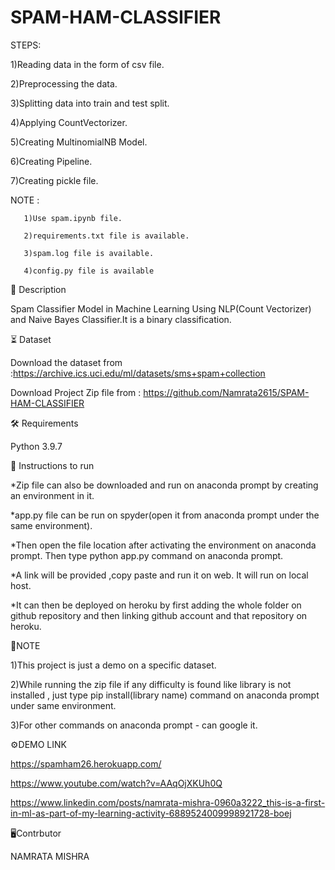 # SPAM-HAM-CLASSIFIER

STEPS:

1)Reading data in the form of csv file.

2)Preprocessing the data.

3)Splitting data into train and test split.

4)Applying CountVectorizer.

5)Creating MultinomialNB Model.

6)Creating Pipeline.

7)Creating pickle file.

NOTE : 

       1)Use spam.ipynb file.

       2)requirements.txt file is available.
       
       3)spam.log file is available.
       
       4)config.py file is available
   
📝 Description

Spam Classifier Model in Machine Learning Using NLP(Count Vectorizer) and Naive Bayes Classifier.It is a binary classification.

⏳ Dataset

Download the dataset from :https://archive.ics.uci.edu/ml/datasets/sms+spam+collection

Download Project Zip file from : https://github.com/Namrata2615/SPAM-HAM-CLASSIFIER

🛠️ Requirements

Python 3.9.7

📖 Instructions to run

  *Zip file can also be downloaded and run on anaconda prompt by creating an environment in it.
  
  *app.py file can be run on spyder(open it from anaconda prompt under the same environment).
  
  *Then open the file location after activating the environment on anaconda prompt. Then type python app.py command on anaconda prompt.
  
  *A link will be provided ,copy paste and run it on web. It will run on local host. 
  
  *It can then be deployed on heroku by first adding the whole folder on github repository and then linking github account and that repository on heroku.
  
🎯NOTE 
  
  1)This project is just a demo on a specific dataset.
  
  2)While running the zip file if any difficulty is found like library is not installed , just type pip install(library name) command on anaconda prompt under same environment.
  
  3)For other commands on anaconda prompt - can google it.
  
⚙️DEMO LINK

  https://spamham26.herokuapp.com/
  
  https://www.youtube.com/watch?v=AAqOjXKUh0Q
  
  https://www.linkedin.com/posts/namrata-mishra-0960a3222_this-is-a-first-in-ml-as-part-of-my-learning-activity-6889524009998921728-boej
  
  🖥️Contrbutor

NAMRATA MISHRA

  
  

